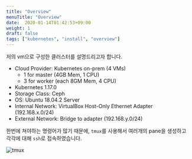 ```yaml
---
title: "Overview"
menuTitle: "Overview"
date:  2020-01-14T01:42:53+09:00
weight: 1
draft: false
tags: ["kubernetes", "install", "overview"]
---
```


저의 vm으로 구성한 클러스터를 설명드리고자 합니다.

* Cloud Provider: Kubernetes on-prem (4 VMs)
  * 1 for master (4GB Mem, 1 CPU)
  * 3 for worker (each 8GM Mem, 4 CPU)
* Kubernetes 1.17.0
* Storage Class: Ceph
* OS: Ubuntu 18.04.2 Server
* Internal Network: VirtualBox Host-Only Ethernet Adapter (192.168.x.0/24)
* External Network: Bridge to adapter (192.168.y.0/24)

한번에 쳐야하는 명령어가 많기 때문에, `tmux`를 사용해서 여러개의 pane을 생성하고 각각에 대해 `ssh`로 접속하였습니다.

![tmux](/images/Kubernetes/Install/tmux.png)
